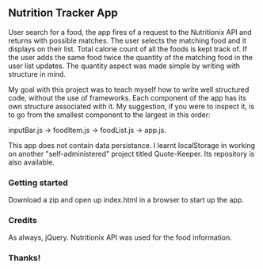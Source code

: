
## Nutrition Tracker App
User search for a food, the app fires of a request to the Nutritionix API and returns with possible matches.
The user selects the matching food and it displays on their list.  Total calorie count of all the foods is kept track of.
If the user adds the same food twice the quantity of the matching food in the user list updates.  The quantity aspect
was made simple by writing with structure in mind.

My goal with this project was to teach myself how to write well structured code, without the use of frameworks.
Each component of the app has its own structure associated with it. My suggestion, if you were to inspect it, is to go from the
smallest component to the largest in this order:

inputBar.js -> foodItem.js -> foodList.js -> app.js.  

This app does not contain data persistance.  I learnt localStorage in working on another "self-administered" project titled Quote-Keeper.  Its repository is also available. 

### Getting started

Download a zip and open up index.html in a browser to start up the app. 

### Credits

As always, jQuery.
Nutritionix API was used for the food information.

### Thanks!